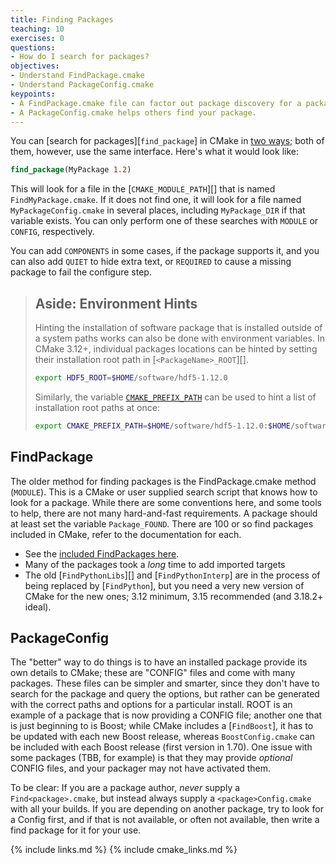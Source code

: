 ```yaml
---
title: Finding Packages
teaching: 10
exercises: 0
questions:
- How do I search for packages?
objectives:
- Understand FindPackage.cmake
- Understand PackageConfig.cmake
keypoints:
- A FindPackage.cmake file can factor out package discovery for a package you don't own.
- A PackageConfig.cmake helps others find your package.
---
```


You can [search for packages][`find_package`] in
CMake in [two ways](https://cmake.org/cmake/help/latest/manual/cmake-packages.7.html); both of them,
however, use the same interface. Here's what it would look like:

```cmake
find_package(MyPackage 1.2)
```

This will look for a file in the [`CMAKE_MODULE_PATH`][] that is named `FindMyPackage.cmake`. If it
does not find one, it will look for a file named `MyPackageConfig.cmake` in several places,
including `MyPackage_DIR` if that variable exists. You can only perform one of these searches with
`MODULE` or `CONFIG`, respectively.

You can add `COMPONENTS` in some cases, if the package supports it, and you can also add `QUIET` to
hide extra text, or `REQUIRED` to cause a missing package to fail the configure step.

> ## Aside: Environment Hints
>
> Hinting the installation of software package that is installed outside of a system paths works can also be done with environment variables.
> In CMake 3.12+, individual packages locations can be hinted by setting their installation root path in [`<PackageName>_ROOT`][].
>
> ~~~bash
> export HDF5_ROOT=$HOME/software/hdf5-1.12.0
> ~~~
>
> Similarly, the variable [`CMAKE_PREFIX_PATH`](https://cmake.org/cmake/help/latest/envvar/CMAKE_PREFIX_PATH.html) can be used to hint a list of installation root paths at once:
>
> ~~~bash
> export CMAKE_PREFIX_PATH=$HOME/software/hdf5-1.12.0:$HOME/software/boost-1.74.0:$CMAKE_PREFIX_PATH
> ~~~

## FindPackage

The older method for finding packages is the FindPackage.cmake method (`MODULE`). This is a CMake or
user supplied search script that knows how to look for a package. While there are some conventions
here, and some tools to help, there are not many hard-and-fast requirements. A package should at
least set the variable `Package_FOUND`. There are 100 or so find packages included in CMake, refer
to the documentation for each.

* See the [included FindPackages
  here](https://cmake.org/cmake/help/latest/manual/cmake-modules.7.html#find-modules).
* Many of the packages took a *long* time to add imported targets
* The old [`FindPythonLibs`][] and [`FindPythonInterp`] are in the process of being replaced by
  [`FindPython`], but you need a very new version of CMake for the new ones; 3.12 minimum, 3.15
  recommended (and 3.18.2+ ideal).

## PackageConfig

The "better" way to do things is to have an installed package provide its own details to CMake;
these are "CONFIG" files and come with many packages. These files can be simpler and smarter, since
they don't have to search for the package and query the options, but rather can be generated with
the correct paths and options for a particular install. ROOT is an example of a package that is now
providing a CONFIG file; another one that is just beginning to is Boost; while CMake includes a
[`FindBoost`], it has to be updated with each new Boost release, whereas `BoostConfig.cmake` can
be included with each Boost release (first version in 1.70). One issue with some packages (TBB, for
example) is that they may provide *optional* CONFIG files, and your packager may not have activated
them.

To be clear: If you are a package author, _never_ supply a `Find<package>.cmake`, but instead always
supply a `<package>Config.cmake` with all your builds. If you are depending on another package, try
to look for a Config first, and if that is not available, or often not available, then write a find
package for it for your use.

{% include links.md %}
{% include cmake_links.md %}
